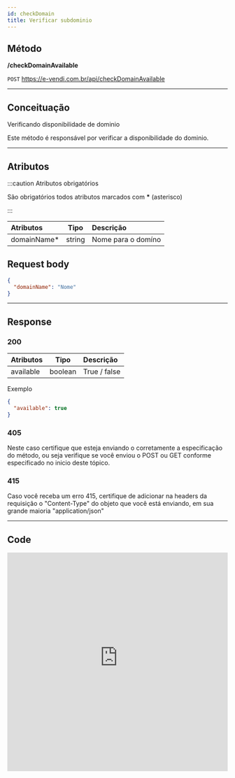 ```yaml
---
id: checkDomain
title: Verificar subdominio
---
```


## Método

**/checkDomainAvailable**

`POST` https://e-vendi.com.br/api/checkDomainAvailable

---

## Conceituação

Verificando disponibilidade de dominio

Este método é responsável por verificar a disponibilidade do dominio.

---

## Atributos

:::caution Atributos obrigatórios

São obrigatórios todos atributos marcados com **\*** (asterisco)

:::

| Atributos    |  Tipo  | Descrição          |
| :----------- | :----: | :----------------- |
| domainName\* | string | Nome para o domíno |

## Request body

```json
{
  "domainName": "Nome"
}
```

---

## Response

### 200

| Atributos |  Tipo   | Descrição    |
| :-------- | :-----: | :----------- |
| available | boolean | True / false |

Exemplo

```json
{
  "available": true
}
```

### 405

Neste caso certifique que esteja enviando o corretamente a especificação do método, ou seja verifique se você enviou o POST ou GET conforme especificado no inicio deste tópico.

### 415

Caso você receba um erro 415, certifique de adicionar na headers da requisição o "Content-Type" do objeto que você está enviando, em sua grande maioria "application/json"

---

## Code

<iframe src="https://raw.githubusercontent.com/e-vendi/e-vendi-docs/main/json-examples/checkDomain.json" frameborder="0" scrolling="no" width="100%" height="500px" seamless></iframe>
